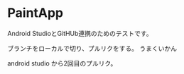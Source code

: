 # PaintApp

Android StudioとGitHUb連携のためのテストです。

ブランチをローカルで切り、プルリクをする。
うまくいかん

android studio から2回目のプルリク。

